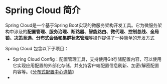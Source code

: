 # Spring Cloud 简介
Spring Cloud是一个基于Spring Boot实现的微服务架构开发工具。它为微服务架构中涉及的**配置管理、服务治理、断路器、智能路由、微代理、控制总线、全局锁、决策竞选、分布式会话和集群状态管理**等操作提供了一种简单的开发方式

Spring Cloud 包含以下子项目：

+ Spring Cloud Config：配置管理工具，支持使用Git存储配置内容，可以使用它实现应用配置的外部化存储，并支持客户端配置信息刷新、加密/解密配置内容等。《[分布式配置中心详情](Spring_Cloud_Config.md)》
+ 
